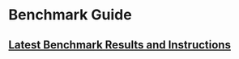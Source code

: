 # Benchmark Guide

## [Latest Benchmark Results and Instructions](https://github.com/inclusionAI/AReaL/tree/main/benchmark)
